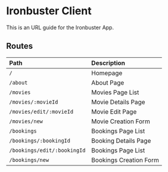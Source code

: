
# Ironbuster Client

This is an URL guide for the Ironbuster App.


## Routes

| Path                          | Description                    |
| :---------------------------- | :----------------------------- |
| `/`                           | Homepage                       |
| `/about`                      | About Page                     |
| `/movies`                     | Movies Page List               |
| `/movies/:movieId`            | Movie Details Page             |
| `/movies/edit/:movieId`       | Movie Edit Page                |
| `/movies/new`                 | Movie Creation Form            |
| `/bookings`                   | Bookings Page List             |
| `/bookings/:bookingId`        | Booking Details Page           |
| `/bookings/edit/:bookingId`   | Bookings Page List             |
| `/bookings/new`               | Bookings Creation Form         |